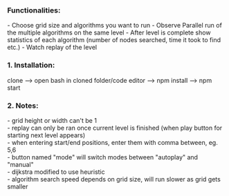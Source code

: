 <h3>Functionalities:</h3>
- Choose grid size and algorithms you want to run
- Observe Parallel run of the multiple algorithms on the same level
- After level is complete show statistics of each algorithm (number of nodes searched, time it took to find etc.)
- Watch replay of the level
<h3>1. Installation:</h3> 
clone --> open bash in cloned folder/code editor --> npm install --> npm start 
<h3>2. Notes:</h3> 
- grid height or width can't be 1 <br /> 
- replay can only be ran once current level is finished (when play button for starting next level appears) <br />
- when entering start/end positions, enter them with comma between, eg. 5,6 <br />
- button named "mode" will switch modes between "autoplay" and "manual" <br />
- dijkstra modified to use heuristic <br />
- algorithm search speed depends on grid size, will run slower as grid gets smaller
